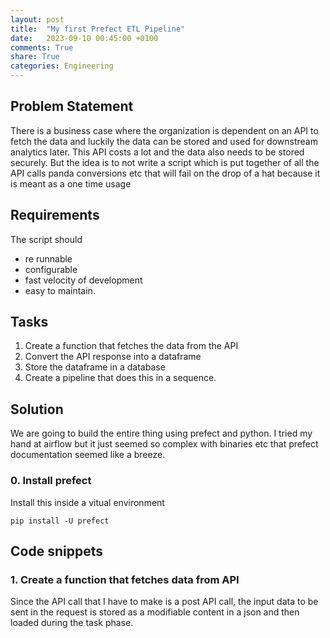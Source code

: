 ```yaml
---
layout: post
title:  "My first Prefect ETL Pipeline"
date:   2023-09-10 00:45:00 +0100
comments: True
share: True
categories: Engineering
---
```

## Problem Statement

There is a business case where the organization is dependent on an API to fetch the data and luckily the data can be stored and used for downstream analytics later. This API costs a lot and the data also needs to be stored securely. But the idea is to not write a script which is put together of all the API calls panda conversions etc that will fail on the drop of a hat because it is meant as a one time usage

## Requirements

The script should 
- re runnable
- configurable 
- fast velocity of development
- easy to maintain.

## Tasks

1. Create a function that fetches the data from the API
2. Convert the API response into a dataframe
2. Store the dataframe in a database
3. Create a pipeline that does this in a sequence.

## Solution
We are going to build the entire thing using prefect and python. I tried my hand at airflow but it just seemed so complex with binaries etc that prefect documentation seemed like a breeze. 

### 0. Install prefect
Install this inside a vitual environment

```
pip install -U prefect
```

## Code snippets
### 1. Create a function that fetches data from API

Since the API call that I have to make is a post API call, the input data to be sent in the request is stored as a modifiable content in a json and then loaded during the task phase. 

